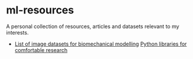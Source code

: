 # ml-resources
A personal collection of resources, articles and datasets relevant to my interests.

- [List of image datasets for biomechanical modelling](https://github.com/ssttv/ml-resources/blob/master/bio-image-datasets.md/)
[Python libraries for comfortable research](https://datahub.packtpub.com/deep-learning/15-useful-python-libraries-to-make-your-data-science-tasks-easier/)
